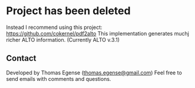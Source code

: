 # Project has been deleted
Instead I recommend using this project:  https://github.com/cokernel/pdf2alto
This implementation generates muchj richer ALTO information. (Currently  ALTO v.3.1)

## Contact
Developed by Thomas Egense (thomas.egense@gmail.com) 
Feel free to send emails with comments and questions.
